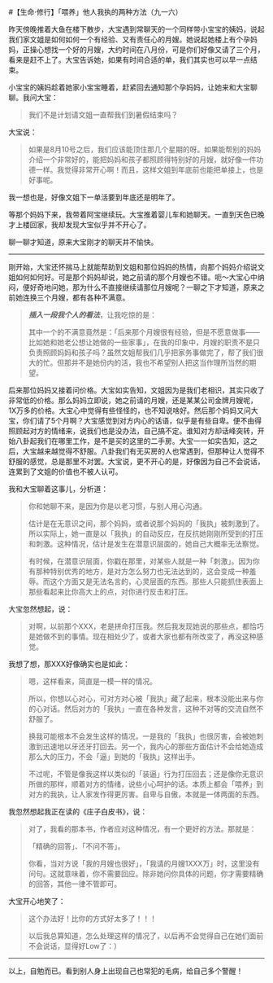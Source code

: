 #【生命⋅修行】「喂养」他人我执的两种方法（九一六）

昨天傍晚推着大鱼在楼下散步，大宝遇到常聊天的一个同样带小宝宝的姨妈，说起我们家文姐是如何如何一个有经验、又有责任心的月嫂。她说起她楼上有个孕妈妈，正操心想找一个好的月嫂，大约时间在八月份，可是你们好像又请了三个月，看来是赶不上了。大宝告诉她，如果有时间合适的单，我们其实也可以早一点结束。

小宝宝的姨妈趁着她家小宝宝睡着，赶紧回去通知那个孕妈妈，让她来和大宝聊聊。我问大宝：

> 我们不是计划请文姐一直帮我们到暑假结束吗？

大宝说：

> 如果是8月10号之后，我们应该能顶住那几个星期的呀。如果能帮别的妈妈介绍一个非常好的，能把妈妈和孩子都照顾得特别好的月嫂，就好像一件功德一样。我觉得非常开心啊！而且，这样文姐到年底前也能把单接上，也是好事呢。

我一想也是，好像文姐下一单活要到年底还是明年了。

等那个妈妈下来，我带着阿宝继续玩。大宝推着婴儿车和她聊天。一直到天色已晚才上楼回家，我却发现大宝似乎并不开心了。

聊一聊才知道，原来大宝刚才的聊天并不愉快。

----

刚开始，大宝还怀揣马上就能帮助到文姐和那位妈妈的热情，向那个妈妈介绍说文姐如何如何好。可是那个妈妈却说，她之前请的那个月嫂也不错。呃～大宝心中纳闷，便好奇地问她，那为什么不直接继续请那位月嫂呢？一聊之下才知道，原来之前她连换三个月嫂，都有各种不满意。

> ***插入一段我个人的看法***，让我吃惊的是：
>
> 其中一个的不满意竟然是：「后来那个月嫂很有经验，但是不愿意做事——比如她和她老公想让她做的一些家事」，在我的印象中，月嫂的职责不是只负责照顾妈妈和孩子吗？虽然文姐帮我们几乎把家务事做完了，帮了我们很大的忙。但那并不是她份内的活，我也不希望别人把这当作理所当然的期望。

后来那位妈妈又接着问价格。大宝如实告知，文姐因为是我们老相识，其实只收了非常低的价格。那么妈妈立即说，她之前请的月嫂，还是某某公司金牌月嫂呢，1X万多的价格。大宝心中觉得有些怪怪的，也不知说啥好。然后那个妈妈又问大宝，你们请了5个月啊？大宝感觉到对方内心的话语，似乎是有些自卑。便不由得照顾起对方的情绪来，说我们也是没办法，自己搞不定。谁知对方却话峰突转，开始八卦起我们在哪里工作，是不是买的这里的二手房。大宝一一如实告知，这之后，大宝越来越觉得不舒服。八卦我们有无买房的人也常遇到，但那种让人觉得不舒服的感觉，总是那里不对罢。大宝说，更不开心的是，好像因为自己不会说话，连累到了文姐的价值也不被人认可。

我和大宝聊着这事儿，分析道：

> 你和她聊不来，是因为你是以老习惯，与别人用心沟通。
>
> 估计是在无意识之间，那个妈妈，或者说那个妈妈的「我执」被刺激到了。所以实际上，她一直是以「我执」的自动反应，在反抗她刚刚所受到的打压和刺激。这种情况，估计是发生在潜意识层面的，她自己大概率无法察觉。
>
> 有时候，在潜意识层面，你戳在那里，对某些人就是一种「刺激」。因为你有那种特别优秀的地方，是对方怎么努力也无法达到的，这会变成一种羞辱。而这个方面又是无法名言的，心灵层面的东西。那些人只能抓住表面上那些看起来比你高大上的点，对你进行反击和打压。

大宝忽然想起，说：

> 对啊，以前那个XXX，老是拼命打压我。然后我发现她说的那些点，都恰巧是她做不到的事情。现在相处少了，或者大家也都有所改变了，再没这种感觉。

我想了想，那XXX好像确实也是如此：

> 嗯，这样看来，简直是一模一样的情况。
>
> 所以，你想以心对心，可对方对心被「我执」藏了起来，根本没能出来与你的心对话。然后对方的「我执」一直在各种发言，这种不对等的交流自然不舒服了。
>
> 换我可能根本不会发生这样的情况，一是我的「我执」也很厉害，会被她刺激到迅速地以牙还牙打回去。另一个，我内心的那些方面估计不会给她造成那么大的压力，不会「逼」到她的「我执」这样出手。
>
> 不过呢，不管是像我这样以类似的「装逼」行为打压回去；还是像你无意识所做的那样，顺着对方的情绪，说些小心呵护的话。本质上都会「喂养」到对方的我执，让人家发作得更厉害。自卑与自傲，本就是一体两面的东西。

我忽然想起我正在读的《庄子白皮书》，说：

> 对了，我看的那本书，作者应对这种情况，有一个更好的方法。那就是：
>
> 「精确的回答」、「不问不答」。
>
> 你看，当对方说「我的月嫂也很好」，「我请的月嫂1XXX万」时，这里没有问句。这就意味着，你不需要回应。除非她问你具体的问题，你才需要精确的回答，其他一律不管即可。

大宝开心地笑了：

> 这个办法好！比你的方式好太多了！！！
>
> 以后我总算知道，怎么处理这样的情况了，以后再不会觉得自己在她们面前不会说话，显得好Low了：）

----

以上，自勉而已。看到别人身上出现自己也常犯的毛病，给自己多个警醒！